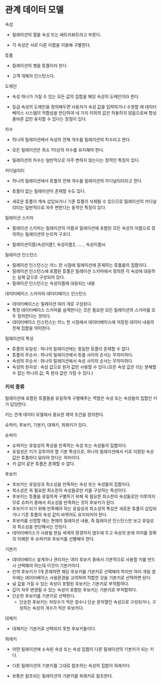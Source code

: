 # 관계 데이터 모델



속성

- 릴레이션의 열을 속성 또는 애트리뷰트라고 부른다.

- 각 속성은 서로 다른 이름을 이용해 구별한다.



튜플

- 릴레이션의 행을 튜플이라 한다.

- 고객 개체의 인스턴스다.



도메인

- 속성 하나가 가질 수 있는 모든 값의 집합을 해당 속성의 도메인이라 한다.

- 등급 속성의 도메인을 정의해두면 사용자가 속성 값을 입력하거나 수정할 때 데이터베이스 시스템이 적합성을 판단하여 네 가지 이외의 값은 허용하지 않음으로써 항상 올바른 값만 유지할 수 있다는 장점이 있다.



차수

- 하나의 릴레이션에서 속성의 전체 개수를 릴레이션의 차수라고 한다.

- 모든 릴레이션은 최소 1이상의 차수를 유지해야 한다.

- 릴레이션의 차수는 일반적으로 자주 변하지 않는다는 정적인 특징이 있다.



카디널리티

- 하나의 릴레이션에서 튜플의 전체 개수를 릴레이션의 카디널리티라고 한다.

- 튜플이 없는 릴레이션이 존재할 수도 있다.

- 새로운 튜플이 계속 삽입되거나 기존 튜플이 삭제될 수 있으므로 릴레이션의 카디널리티는 일반적으로 자주 변한다는 동적인 특징이 있다.



릴레이션 스키마

- 릴레이션 스키마는 릴레이션의 이름과 릴레이션에 포함된 모든 속성의 이름으로 정의하는 릴레이션의 논리적 구조다.

- 릴레이션이름(속성이름1, 속성이름2, .... , 속성이름n)



릴레이션 인스턴스

- 릴레이션 인스턴스는 어느 한 시점에 릴레이션에 존재하는 튜플들의 집합이다.
- 릴레이션 인스턴스에 포함된 튜플은 릴레이션 스키마에서 정의한 각 속성에 대응하는 실제 값으로 구성되어 있다.
- 릴레이션 인스턴스는 속성이름에 대응되는 내용



데이터베이스 스키마와 데이터베이스 인스턴스

- 데이터베이스는 릴레이션 여러 개로 구성된다.
- 특정 데이터베이스 스키마를 설계한다는 것은 필요한 모든 릴레이션의 스키마를 모두 정의한다는 것이다.
- 데이터베이스 인스턴스는 어느 한 시점에서 데이터베이스에 저장된 데이터 내용의 전체 집합을 의미한다.



릴레이션의 특성

- 튜플의 유일성 : 하나의 릴레이션에는 동일한 튜플이 존재할 수 없다.
- 튜플의 무순서 : 하나의 릴레이션에서 튜플 사이의 순서는 무의미하다.
- 속성의 무순서 : 하나의 릴레이션에서 속성 사이의 순서는 무의미하다.
- 속성의 원자성 : 속성 값으로 원자 값만 사용할 수 있다.(모든 속성 값은 더는 분해할 수 없는 하나의 값, 즉 원자 값만 가질 수 있다.)



### 키의 종류

릴레이션에 포함된 튜플들을 유일하게 구별해주는 역할은 속성 또는 속성들의 집합인 키가 담당한다.

키는 관계 데이터 모델에서 중요한 제약 조건을 정의한다.

슈퍼키, 후보키, 기본키, 대체키, 외래키가 있다.



슈퍼키

- 슈퍼키는 유일성의 특성을 만족하는 속성 또는 속성들의 집합이다.
- 유일성은 키가 갖추어야 할 기본 특성으로, 하나의 릴레이션에서 키로 지정된 속성 값은 튜플마다 달라야 한다는 의미이다.
- 키 값이 같은 튜플은 존재할 수 없다.



후보키

- 후보키는 유일성과 최소성을 만족하는 속성 또는 속성들의 집합이다.
- 최소성은 꼭 필요한 최소한의 속성들로만 키를 구성하는 특성이다.
- 후보키는 튜플을 유일하게 구별하기 위해 꼭 필요한 최소한의 속성들로만 이루어지므로 슈퍼키 중에서 최소성을 만족하는 것이 후보키가 된다.
- 후보키가 되기 위해 만족해야 하는 유일성과 최소성의 특성은 새로운 튜플이 삽입되거나 기존 튜플의 속성 값이 바뀌어도 유지되어야 한다.
- 후보키를 선정할 때는 현재의 릴레이션 내용, 즉 릴레이션 인스턴스만 보고 유일성과 최소성을 판단해서는 안된다.
- 데이터베이스가 사용될 현실 세계의 환경까지 염두에 두고 속성의 본래 의미를 정확히 이해한 후 슈퍼키와 후보키를 선별해야 한다.



기본키

- 데이터베이스 설계자나 관리자는 여러 후보키 중에서 기본적으로 사용할 키를 반드시 선택해야 하는데 이것이 기본키이다.
- 만약 후보키가 1개 존재하면 해당 후보키를 기본키로 선택해야 하지만 여러 개일 경우에는 데이터베이스 사용환경을 고려하여 적합한 것을 기본키로 선택하면 된다.
- 널 값을 가질 수 있는 속성이 포함된 후보키는 기본키로 부적합하다.
- 값이 자주 변경될 수 있는 속성이 포함된 후보키는 기본키로 부적합하다.
- 단순한 후보키를 기본키로 선택한다.
  - 단순한 후보키는 자릿수가 적은 정수나 단순 문자열인 속성으로 구성되거나, 구성하는 속성의 개수가 적은 후보키다.



대체키

- 대체키는 기본키로 선택되지 못한 후보키들이다.



외래키

- 어떤 릴레이션에 소속된 속성 또는 속성 집합이 다른 릴레이션의 기본키가 되는 키다.

- 다른 릴레이션의 기본키를 그대로 참조하는 속성의 집합이 외래키다.

- 보통은 참조되는 릴레이션의 기본키를 외래키로 참조한다.

  

